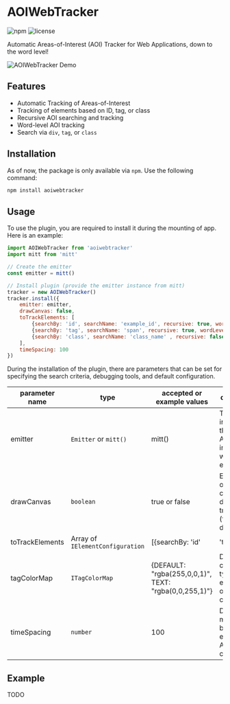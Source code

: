 # AOIWebTracker
![npm](https://img.shields.io/npm/v/aoiwebtracker)
![license](https://img.shields.io/github/license/oele-isis-vanderbilt/AOIWebTracker)

Automatic Areas-of-Interest (AOI) Tracker for Web Applications, down to the word level!

![AOIWebTracker Demo](https://user-images.githubusercontent.com/40870026/214149541-997e9243-042b-4e65-a9f5-c458cd104d4a.gif)

## Features
* Automatic Tracking of Areas-of-Interest
* Tracking of elements based on ID, tag, or class
* Recursive AOI searching and tracking
* Word-level AOI tracking
* Search via `div`, `tag`, or `class`

## Installation
As of now, the package is only available via ``npm``. Use the following command:

```bash
npm install aoiwebtracker
```

## Usage

To use the plugin, you are required to install it during the mounting of app. Here is an example:

```js
import AOIWebTracker from 'aoiwebtracker'
import mitt from 'mitt'

// Create the emitter
const emitter = mitt()

// Install plugin (provide the emitter instance from mitt)
tracker = new AOIWebTracker()
tracker.install({
    emitter: emitter,
    drawCanvas: false,
    toTrackElements: [
        {searchBy: 'id', searchName: 'example_id', recursive: true, wordLevel: true}, // search by id
        {searchBy: 'tag', searchName: 'span', recursive: true, wordLevel: false}, // search by tag
        {searchBy: 'class', searchName: 'class_name' , recursive: false, wordLevel: true} // search by class
    ],
    timeSpacing: 100
})
```

During the installation of the plugin, there are parameters that can be set for specifying the search criteria, debugging tools, and default configuration.

| parameter name  | type                         | accepted or example values                              | description                                                          |
|-----------------|------------------------------|---------------------------------------------------------|----------------------------------------------------------------------|
| emitter         | `Emitter` or `mitt()`            | mitt()                                                  | The Emitter instance that the new AOI information will be emitted to. |
| drawCanvas      | `boolean`                      | true or false                                           | Enable the overlay canvas to display the tracked AOI (for debugging) |
| toTrackElements | Array of `IElementConfiguration` | [{searchBy: 'id' | 'tag' | 'class', searchName: string, recursive: boolean, wordLevel: boolean}] | Array of searching criteria                                          |
| tagColorMap     | `ITagColorMap` | {DEFAULT: "rgba(255,0,0,1)", TEXT: "rgba(0,0,255,1)"}   | Default colors of types of elements in overlay canvas                                |
| timeSpacing     | `number`                       | 100                                                     | Delta time in milliseconds between execution of AOI collection                       |

## Example

TODO
